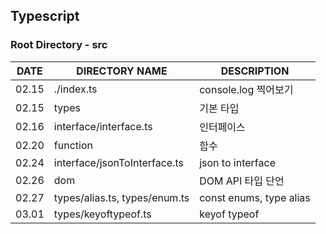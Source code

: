 ## Typescript
### Root Directory - src

|DATE|DIRECTORY NAME|DESCRIPTION|
|---|---|---|
|02.15|./index.ts|console.log 찍어보기|
|02.15|types|기본 타입|
|02.16|interface/interface.ts|인터페이스|
|02.20|function|함수|
|02.24|interface/jsonToInterface.ts|json to interface|
|02.26|dom|DOM API 타입 단언|
|02.27|types/alias.ts, types/enum.ts|const enums, type alias|
|03.01|types/keyoftypeof.ts|keyof typeof|

